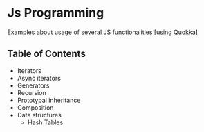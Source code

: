 # Js Programming
Examples about usage of several JS functionalities [using Quokka]

## Table of Contents
- Iterators
- Async iterators
- Generators
- Recursion
- Prototypal inheritance
- Composition
- Data structures
  - Hash Tables
